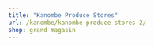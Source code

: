 ```yaml
---
title: "Kanombe Produce Stores"
url: /kanombe/kanombe-produce-stores-2/
shop: grand magasin
---
```

